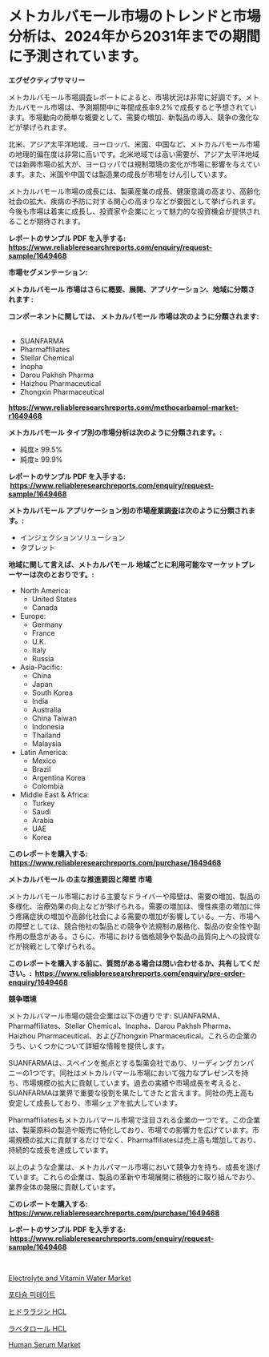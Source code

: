 <p><h1>メトカルバモール市場のトレンドと市場分析は、2024年から2031年までの期間に予測されています。</h1></p><p><strong>エグゼクティブサマリー</strong></p>
<p><p>メトカルバモール市場調査レポートによると、市場状況は非常に好調です。メトカルバモール市場は、予測期間中に年間成長率9.2%で成長すると予想されています。市場動向の簡単な概要として、需要の増加、新製品の導入、競争の激化などが挙げられます。</p><p>北米、アジア太平洋地域、ヨーロッパ、米国、中国など、メトカルバモール市場の地理的偏在度は非常に高いです。北米地域では高い需要が、アジア太平洋地域では新興市場の拡大が、ヨーロッパでは規制環境の変化が市場に影響を与えています。また、米国や中国では製造業の成長が市場をけん引しています。</p><p>メトカルバモール市場の成長には、製薬産業の成長、健康意識の高まり、高齢化社会の拡大、疾病の予防に対する関心の高まりなどが要因として挙げられます。今後も市場は着実に成長し、投資家や企業にとって魅力的な投資機会が提供されることが期待されます。</p></p>
<p><strong>レポートのサンプル PDF を入手する: <a href="https://www.reliableresearchreports.com/enquiry/request-sample/1649468">https://www.reliableresearchreports.com/enquiry/request-sample/1649468</a></strong></p>
<p><strong>市場セグメンテーション:</strong></p>
<p><strong> メトカルバモール 市場はさらに概要、展開、アプリケーション、地域に分類されます :</strong></p>
<p><strong>コンポーネントに関しては、 メトカルバモール 市場は次のように分類されます: &nbsp;</strong></p>
<p><ul><li>SUANFARMA</li><li>Pharmaffiliates</li><li>Stellar Chemical</li><li>Inopha</li><li>Darou Pakhsh Pharma</li><li>Haizhou Pharmaceutical</li><li>Zhongxin Pharmaceutical</li></ul></p>
<p><strong><a href="https://www.reliableresearchreports.com/methocarbamol-market-r1649468">https://www.reliableresearchreports.com/methocarbamol-market-r1649468</a></strong></p>
<p><strong> メトカルバモール タイプ別の市場分析は次のように分類されます。:</strong></p>
<p><ul><li>純度≥ 99.5%</li><li>純度≥ 99.9%</li></ul></p>
<p><strong>レポートのサンプル PDF を入手する: &nbsp;<a href="https://www.reliableresearchreports.com/enquiry/request-sample/1649468">https://www.reliableresearchreports.com/enquiry/request-sample/1649468</a></strong></p>
<p><strong> メトカルバモール アプリケーション別の市場産業調査は次のように分類されます。:</strong></p>
<p><ul><li>インジェクションソリューション</li><li>タブレット</li></ul></p>
<p><strong>地域に関して言えば、メトカルバモール 地域ごとに利用可能なマーケットプレーヤーは次のとおりです。:</strong></p>
<p><ul>
    <li>
        North America:
        <ul>
            <li>United States</li>
            <li>Canada</li>
        </ul>
    </li>
    <li>
        Europe:
        <ul>
            <li>Germany</li>
            <li>France</li>
            <li>U.K.</li>
            <li>Italy</li>
            <li>Russia</li>
        </ul>
    </li>
    <li>
        Asia-Pacific:
        <ul>
            <li>China</li>
            <li>Japan</li>
            <li>South Korea</li>
            <li>India</li>
            <li>Australia</li>
            <li>China Taiwan</li>
            <li>Indonesia</li>
            <li>Thailand</li>
            <li>Malaysia</li>
        </ul>
    </li>
    <li>
        Latin America:
        <ul>
            <li>Mexico</li>
            <li>Brazil</li>
            <li>Argentina Korea</li>
            <li>Colombia</li>
        </ul>
    </li>
    <li>
        Middle East & Africa:
        <ul>
            <li>Turkey</li>
            <li>Saudi</li>
            <li>Arabia</li>
            <li>UAE</li>
            <li>Korea</li>
        </ul>
    </li>
    </ul></p>
<p><strong>このレポートを購入する: &nbsp;<a href="https://www.reliableresearchreports.com/purchase/1649468">https://www.reliableresearchreports.com/purchase/1649468</a></strong></p>
<p><strong>メトカルバモール の主な推進要因と障壁 市場</strong></p>
<p><p>メトカルバモール市場における主要なドライバーや障壁は、需要の増加、製品の多様化、治療効果の向上などが挙げられる。需要の増加は、慢性疾患の増加に伴う疼痛症状の増加や高齢化社会による需要の増加が影響している。一方、市場への障壁としては、競合他社の製品との競争や法規制の厳格化、製品の安全性や副作用の懸念がある。さらに、市場における価格競争や製品の品質向上への投資などが挑戦として挙げられる。</p></p>
<p><strong>このレポートを購入する前に、質問がある場合は問い合わせるか、共有してください。:&nbsp; <a href="https://www.reliableresearchreports.com/enquiry/pre-order-enquiry/1649468">https://www.reliableresearchreports.com/enquiry/pre-order-enquiry/1649468</a></strong></p>
<p><strong>競争環境</strong></p>
<p><p>メトカルバマール市場の競合企業は以下の通りです: SUANFARMA、Pharmaffiliates、Stellar Chemical、Inopha、Darou Pakhsh Pharma、Haizhou Pharmaceutical、およびZhongxin Pharmaceutical。これらの企業のうち、いくつかについて詳細な情報を提供します。</p><p>SUANFARMAは、スペインを拠点とする製薬会社であり、リーディングカンパニーの1つです。同社はメトカルバマール市場において強力なプレゼンスを持ち、市場規模の拡大に貢献しています。過去の実績や市場成長を考えると、SUANFARMAは業界で重要な役割を果たしてきたと言えます。同社の売上高も安定して成長しており、市場シェアを拡大しています。</p><p>Pharmaffiliatesもメトカルバマール市場で注目される企業の一つです。この企業は、製薬原料の製造や販売に特化しており、市場での影響力を広げています。市場規模の拡大に貢献するだけでなく、Pharmaffiliatesは売上高も増加しており、持続的な成長を達成しています。</p><p>以上のような企業は、メトカルバマール市場において競争力を持ち、成長を遂げています。これらの企業は、製品の革新や市場展開に積極的に取り組んでおり、業界全体の発展に貢献しています。</p></p>
<p><strong>このレポートを購入する: &nbsp; <a href="https://www.reliableresearchreports.com/purchase/1649468">https://www.reliableresearchreports.com/purchase/1649468</a></strong></p>
<p><strong>レポートのサンプル PDF を入手する: &nbsp;<a href="https://www.reliableresearchreports.com/enquiry/request-sample/1649468">https://www.reliableresearchreports.com/enquiry/request-sample/1649468</a></strong><strong></strong></p>
<p>&nbsp;</p>
<p><p><a href="https://natural-crush-b99.notion.site/Electrolyte-and-Vitamin-Water-Market-Exploring-Market-Share-Market-Trends-and-Future-Growth-aa79f4c425c64a9482a40397b5dc2fe9">Electrolyte and Vitamin Water Market</a></p><p><a href="https://github.com/vs10l4sfg5c/Market-Research-Report-List-1/blob/main/338074926137.md">포타슘 피테이트</a></p><p><a href="https://github.com/cnnriuez22368/Market-Research-Report-List-1/blob/main/791079328597.md">ヒドララジン HCL</a></p><p><a href="https://github.com/LeanneBruen2023/Market-Research-Report-List-1/blob/main/318965128598.md">ラベタロール HCL</a></p><p><a href="https://issuu.com/reportprime-2/docs/human-serum-market-size-2030.pptx">Human Serum Market</a></p></p>
